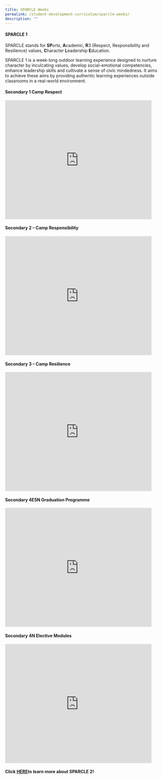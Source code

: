 ```yaml
---
title: SPARCLE Weeks
permalink: /student-development-curriculum/sparcle-weeks/
description: ""
---
```

#### **SPARCLE 1**

SPARCLE stands for&nbsp;**SP**orts,&nbsp;**A**cademic,&nbsp;**R**3&nbsp;(Respect, Responsibility and Resilience) values,&nbsp;**C**haracter&nbsp;**L**eadership&nbsp;**E**ducation.  
  
SPARCLE 1 is a week-long outdoor learning experience designed to nurture character by inculcating values, develop social-emotional competencies, enhance leadership skills and cultivate a sense of civic mindedness. It aims to achieve these aims by providing authentic learning experiences&nbsp;outside classrooms in a real-world environment.
#### **Secondary 1 Camp Respect**
<iframe allowfullscreen="true" height="389" width="480" frameborder="0" src="https://docs.google.com/presentation/d/e/2PACX-1vQ3vnbyYnOJx6FO5qLszIxHEpvceSFVZTyS2SkeNJLPC1IskTsT_SgU6vh-DfWCBA/embed?start=false&amp;loop=false&amp;delayms=3000"></iframe>

#### ****Secondary 2 – Camp Responsibility****
<iframe src="https://docs.google.com/presentation/d/e/2PACX-1vT5DFF2_UVGKzL-ejqrA54KNIJU3o219Z8VzjlEI8AdqL1Jhjoe0F9nTGPWfY7XGQ/embed?start=false&amp;loop=false&amp;delayms=3000" frameborder="0" width="480" height="389" allowfullscreen="true"></iframe>

#### ****Secondary 3 – Camp Resilience****
<iframe src="https://docs.google.com/presentation/d/e/2PACX-1vSqvrD_eYv4uf85BMgdCO2RSQHW1GproDQLUonJSu-GjMi_dKylntgEnmCyE6KliQ/embed?start=false&amp;loop=false&amp;delayms=3000" frameborder="0" width="480" height="389" allowfullscreen="true"></iframe>

#### ****Secondary 4E5N Graduation Programme****
<iframe src="https://docs.google.com/presentation/d/e/2PACX-1vT44LPg8Rdq5EoQqwvfxIyJ2uQhOJIePdwl1UU5PX-IUR9UQ1Mom-e3z-O7qxrnsw/embed?start=false&amp;loop=false&amp;delayms=3000" frameborder="0" width="480" height="389" allowfullscreen="true"></iframe>

#### ****Secondary 4N  Elective Modules****
<iframe src="https://docs.google.com/presentation/d/e/2PACX-1vSSknhKVeZf7AvstK2-Gl-uNybVQs00lcjeaVQ-YKdQXVxPZ1RtLmvIW2n-XlkHBA/embed?start=false&amp;loop=false&amp;delayms=3000" frameborder="0" width="480" height="389" allowfullscreen="true"></iframe>

#### Click [HERE](https://www.northlandsec.moe.edu.sg/student-development-curriculum/sparcle-weeks/sparcle-2/)to learn more about SPARCLE 2!